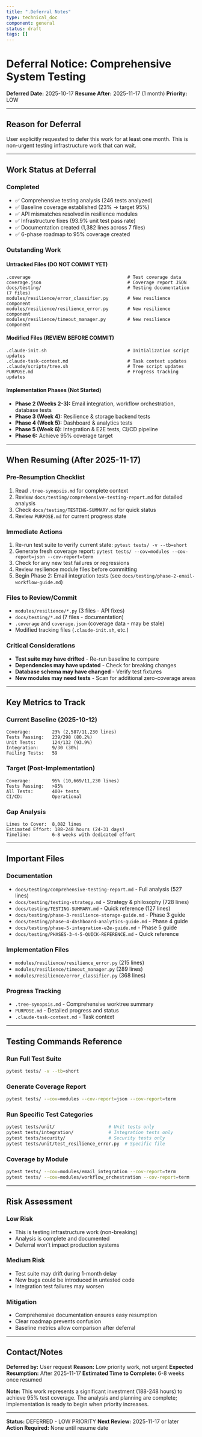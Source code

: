 ```yaml
---
title: ".Deferral Notes"
type: technical_doc
component: general
status: draft
tags: []
---
```


# Deferral Notice: Comprehensive System Testing

**Deferred Date:** 2025-10-17
**Resume After:** 2025-11-17 (1 month)
**Priority:** LOW

---

## Reason for Deferral

User explicitly requested to defer this work for at least one month. This is non-urgent testing infrastructure work that can wait.

---

## Work Status at Deferral

### Completed
- ✅ Comprehensive testing analysis (246 tests analyzed)
- ✅ Baseline coverage established (23% → target 95%)
- ✅ API mismatches resolved in resilience modules
- ✅ Infrastructure fixes (93.9% unit test pass rate)
- ✅ Documentation created (1,382 lines across 7 files)
- ✅ 6-phase roadmap to 95% coverage created

### Outstanding Work

#### Untracked Files (DO NOT COMMIT YET)
```
.coverage                                    # Test coverage data
coverage.json                                # Coverage report JSON
docs/testing/                                # Testing documentation (7 files)
modules/resilience/error_classifier.py       # New resilience component
modules/resilience/resilience_error.py       # New resilience component
modules/resilience/timeout_manager.py        # New resilience component
```

#### Modified Files (REVIEW BEFORE COMMIT)
```
.claude-init.sh                              # Initialization script updates
.claude-task-context.md                      # Task context updates
.claude/scripts/tree.sh                      # Tree script updates
PURPOSE.md                                   # Progress tracking updates
```

#### Implementation Phases (Not Started)
- **Phase 2 (Weeks 2-3):** Email integration, workflow orchestration, database tests
- **Phase 3 (Week 4):** Resilience & storage backend tests
- **Phase 4 (Week 5):** Dashboard & analytics tests
- **Phase 5 (Week 6):** Integration & E2E tests, CI/CD pipeline
- **Phase 6:** Achieve 95% coverage target

---

## When Resuming (After 2025-11-17)

### Pre-Resumption Checklist
1. Read `.tree-synopsis.md` for complete context
2. Review `docs/testing/comprehensive-testing-report.md` for detailed analysis
3. Check `docs/testing/TESTING-SUMMARY.md` for quick status
4. Review `PURPOSE.md` for current progress state

### Immediate Actions
1. Re-run test suite to verify current state: `pytest tests/ -v --tb=short`
2. Generate fresh coverage report: `pytest tests/ --cov=modules --cov-report=json --cov-report=term`
3. Check for any new test failures or regressions
4. Review resilience module files before committing
5. Begin Phase 2: Email integration tests (see `docs/testing/phase-2-email-workflow-guide.md`)

### Files to Review/Commit
- `modules/resilience/*.py` (3 files - API fixes)
- `docs/testing/*.md` (7 files - documentation)
- `.coverage` and `coverage.json` (coverage data - may be stale)
- Modified tracking files (`.claude-init.sh`, etc.)

### Critical Considerations
- **Test suite may have drifted** - Re-run baseline to compare
- **Dependencies may have updated** - Check for breaking changes
- **Database schema may have changed** - Verify test fixtures
- **New modules may need tests** - Scan for additional zero-coverage areas

---

## Key Metrics to Track

### Current Baseline (2025-10-12)
```
Coverage:        23% (2,587/11,230 lines)
Tests Passing:   239/298 (80.2%)
Unit Tests:      124/132 (93.9%)
Integration:     9/30 (30%)
Failing Tests:   59
```

### Target (Post-Implementation)
```
Coverage:        95% (10,669/11,230 lines)
Tests Passing:   >95%
All Tests:       400+ tests
CI/CD:           Operational
```

### Gap Analysis
```
Lines to Cover:  8,082 lines
Estimated Effort: 188-248 hours (24-31 days)
Timeline:        6-8 weeks with dedicated effort
```

---

## Important Files

### Documentation
- `docs/testing/comprehensive-testing-report.md` - Full analysis (527 lines)
- `docs/testing/testing-strategy.md` - Strategy & philosophy (728 lines)
- `docs/testing/TESTING-SUMMARY.md` - Quick reference (127 lines)
- `docs/testing/phase-3-resilience-storage-guide.md` - Phase 3 guide
- `docs/testing/phase-4-dashboard-analytics-guide.md` - Phase 4 guide
- `docs/testing/phase-5-integration-e2e-guide.md` - Phase 5 guide
- `docs/testing/PHASES-3-4-5-QUICK-REFERENCE.md` - Quick reference

### Implementation Files
- `modules/resilience/resilience_error.py` (215 lines)
- `modules/resilience/timeout_manager.py` (289 lines)
- `modules/resilience/error_classifier.py` (368 lines)

### Progress Tracking
- `.tree-synopsis.md` - Comprehensive worktree summary
- `PURPOSE.md` - Detailed progress and status
- `.claude-task-context.md` - Task context

---

## Testing Commands Reference

### Run Full Test Suite
```bash
pytest tests/ -v --tb=short
```

### Generate Coverage Report
```bash
pytest tests/ --cov=modules --cov-report=json --cov-report=term
```

### Run Specific Test Categories
```bash
pytest tests/unit/                    # Unit tests only
pytest tests/integration/             # Integration tests only
pytest tests/security/                # Security tests only
pytest tests/unit/test_resilience_error.py  # Specific file
```

### Coverage by Module
```bash
pytest tests/ --cov=modules/email_integration --cov-report=term
pytest tests/ --cov=modules/workflow_orchestration --cov-report=term
```

---

## Risk Assessment

### Low Risk
- This is testing infrastructure work (non-breaking)
- Analysis is complete and documented
- Deferral won't impact production systems

### Medium Risk
- Test suite may drift during 1-month delay
- New bugs could be introduced in untested code
- Integration test failures may worsen

### Mitigation
- Comprehensive documentation ensures easy resumption
- Clear roadmap prevents confusion
- Baseline metrics allow comparison after deferral

---

## Contact/Notes

**Deferred by:** User request
**Reason:** Low priority work, not urgent
**Expected Resumption:** After 2025-11-17
**Estimated Time to Complete:** 6-8 weeks once resumed

**Note:** This work represents a significant investment (188-248 hours) to achieve 95% test coverage. The analysis and planning are complete; implementation is ready to begin when priority increases.

---

**Status:** DEFERRED - LOW PRIORITY
**Next Review:** 2025-11-17 or later
**Action Required:** None until resume date
